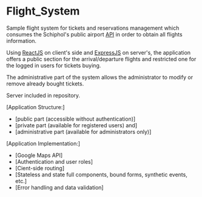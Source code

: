 # Flight_System
Sample flight system for tickets and reservations management which consumes the Schiphol's public airport [API](https://www.schiphol.nl/en/developer-center/) in order to obtain all flights information.

Using [ReactJS](https://reactjs.org/) on client's side and [ExpressJS](https://expressjs.com/) on server's, the application offers a public section for the arrival/departure flights and restricted one for the logged in users for tickets buying.

The administrative part of the system allows the administrator to modify or remove already bought tickets.

Server included in repository.

[Application Structure:]
-   [public part (accessible without authentication)]
-	[private part (available for registered users) and]	
-	[administrative part (available for administrators only)]

[Application Implementation:]
- [Google Maps API]
- [Authentication and user roles]
- [Cient-side routing]
- [Stateless and state full components, bound forms, synthetic events, etc.]
- [Error handling and data validation]

